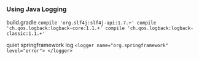 ### Using Java Logging

build.gradle
`
    compile 'org.slf4j:slf4j-api:1.7.+'
    compile 'ch.qos.logback:logback-core:1.1.+'
    compile 'ch.qos.logback:logback-classic:1.1.+'
` 

quiet springframework log
`<logger name="org.springframework" level="error"> </logger>`

